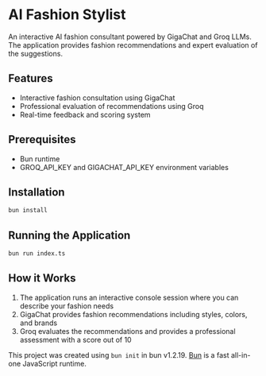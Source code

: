 # AI Fashion Stylist

An interactive AI fashion consultant powered by GigaChat and Groq LLMs. The application provides fashion recommendations and expert evaluation of the suggestions.

## Features

- Interactive fashion consultation using GigaChat
- Professional evaluation of recommendations using Groq
- Real-time feedback and scoring system

## Prerequisites

- Bun runtime
- GROQ_API_KEY and GIGACHAT_API_KEY environment variables

## Installation

```bash
bun install
```

## Running the Application

```bash
bun run index.ts
```

## How it Works

1. The application runs an interactive console session where you can describe your fashion needs
2. GigaChat provides fashion recommendations including styles, colors, and brands
3. Groq evaluates the recommendations and provides a professional assessment with a score out of 10

This project was created using `bun init` in bun v1.2.19. [Bun](https://bun.com) is a fast all-in-one JavaScript runtime.
